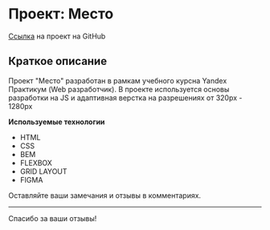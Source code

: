 # Проект: Место

[Ссылка](https://nik6282.github.io/mesto/) на проект на GitHub

## Краткое описание

Проект "Место" разработан в рамкам учебного курсна Yandex Практикум (Web разработчик).
В проекте используется основы разработки на JS и адаптивная верстка на разрешениях от 320px - 1280px

**Используемые технологии**

* HTML
* CSS
* BEM
* FLEXBOX
* GRID LAYOUT
* FIGMA

Оставляйте ваши замечания и отзывы в комментариях.

---

Спасибо за ваши отзывы!
